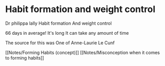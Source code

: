 # Habit formation and weight control

Dr philippa lally
Habit formation
And weight control

66 days in average!
It's long
It can take any amount of time

The source for this was
One of Anne-Laurie Le Cunf

[[Notes/Forming Habits (concept)]]
[[Notes/Misconception when it comes to forming habits]]